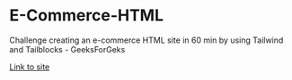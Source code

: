 # E-Commerce-HTML
Challenge creating an e-commerce HTML site in 60 min by using Tailwind and Tailblocks - GeeksForGeks


[Link to site](https://patrickschubert87.github.io/E-Commerce-HTML/)
